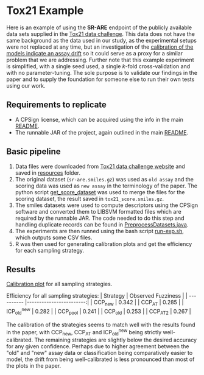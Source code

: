 # Tox21 Example 
Here is an example of using the **SR-ARE** endpoint of the publicly available data sets supplied in the [Tox21 data challenge](https://tripod.nih.gov/tox21/challenge/data.jsp#). This data does not have the same background as the data used in our study, as the experimental setups were not replaced at any time, but an investigation of the [calibration of the models indicate an assay drift](https://www.researchsquare.com/article/rs-220364/v1) so it could serve as a proxy for a similar problem that we are addressing. Further note that this example experiment is simplified, with a single seed used, a single *k*-fold cross-validation and with no parameter-tuning. The sole purpose is to validate our findings in the paper and to supply the foundation for someone else to run their own tests using our work.

## Requirements to replicate
- A CPSign license, which can be acquired using the info in the main [README](../README.md).
- The runnable JAR of the project, again outlined in the main [README](../README.md).

## Basic pipeline
1. Data files were downloaded from [Tox21 data challenge website](https://tripod.nih.gov/tox21/challenge/data.jsp#) and saved in [resources](resources) folder.
2. The original dataset (`sr-are.smiles.gz`) was used as `old assay` and the scoring data was used as `new assay` in the terminology of the paper. The python script [get_score_dataset](get_score_dataset.py) was used to merge the files for the scoring dataset, the result saved in `tox21_score.smiles.gz`.
3. The smiles datasets were used to compute descriptors using the CPSign software and converted them to LIBSVM formatted files which are required by the runnable JAR. The code needed to do this step and handling duplicate records can be found in [PreprocessDatasets.java](src/code/PreprocessDatasets.java).
4. The experiments are then runned using the bash script [run-exp.sh](run-exp.sh), which outputs some CSV files.
5. R was then used for generating calibration plots and get the efficiency for each sampling strategy. 

## Results

[Calibration plot](run_output/calibration_plot.pdf) for all sampling strategies.

Efficiency for all sampling strategies:
| Strategy | Observed Fuzziness  |
| ---------- |------------------------:|
| CCP<sub>new</sub> | 0.342 |
| CCP<sub>AT</sub> | 0.285 |
| ICP<sub>old</sub><sup>new</sup> | 0.282 |
| CCP<sub>pool</sub> | 0.241 |
| CCP<sub>old</sub> | 0.253 |
| CCP<sub>AT2</sub> | 0.267 |

The calibration of the strategies seems to match well with the results found in the paper, with CCP<sub>new</sub>, CCP<sub>AT</sub> and ICP<sub>old</sub><sup>new</sup> being strictly well-calibrated. The remaining strategies are slightly below the desired accuracy for any given confidence. Perhaps due to higher agreement between the "old" and "new" assay data or classification being comparatively easier to model, the drift from being well-calibrated is less pronounced than most of the plots in the paper.  
